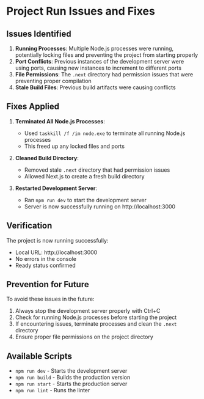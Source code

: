 # Project Run Issues and Fixes

## Issues Identified

1. **Running Processes**: Multiple Node.js processes were running, potentially locking files and preventing the project from starting properly
2. **Port Conflicts**: Previous instances of the development server were using ports, causing new instances to increment to different ports
3. **File Permissions**: The `.next` directory had permission issues that were preventing proper compilation
4. **Stale Build Files**: Previous build artifacts were causing conflicts

## Fixes Applied

1. **Terminated All Node.js Processes**: 
   - Used `taskkill /f /im node.exe` to terminate all running Node.js processes
   - This freed up any locked files and ports

2. **Cleaned Build Directory**:
   - Removed stale `.next` directory that had permission issues
   - Allowed Next.js to create a fresh build directory

3. **Restarted Development Server**:
   - Ran `npm run dev` to start the development server
   - Server is now successfully running on http://localhost:3000

## Verification

The project is now running successfully:
- Local URL: http://localhost:3000
- No errors in the console
- Ready status confirmed

## Prevention for Future

To avoid these issues in the future:
1. Always stop the development server properly with Ctrl+C
2. Check for running Node.js processes before starting the project
3. If encountering issues, terminate processes and clean the `.next` directory
4. Ensure proper file permissions on the project directory

## Available Scripts

- `npm run dev` - Starts the development server
- `npm run build` - Builds the production version
- `npm run start` - Starts the production server
- `npm run lint` - Runs the linter